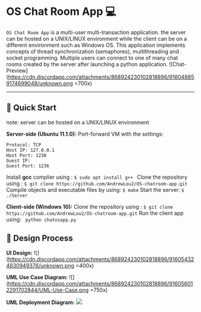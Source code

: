 OS Chat Room App 💻
===
```OS Chat Room App``` is a multi-user multi-transaction application. the server can be hosted on a UNIX/LINUX environment while the client can be on a different environment such as Windows OS. This application implements concepts of thread synchronization (semaphores), multithreading and socket programming. Multiple users can connect to one of many chat rooms created by the server after launching a python application.
![Chat-Preview](https://cdn.discordapp.com/attachments/868924230102818896/916048859174699048/unknown.png =700x)

---
 ## 🌴 Quick Start
 note: server can be hosted on a UNIX/LINUX environment
 
 **Server-side (Ubuntu 11.1.0):**
  Port-forward VM with the settings:
  ```
  Protocol: TCP
  Host IP: 127.0.0.1
  Host Port: 1236
  Guest IP: 
  Guest Port: 1236
  ```
  Install **gcc** complier using :
 ```$ sudo apt install g++ ```
 Clone the repository using :
 ```$ git clone https://github.com/AndrewLou2/OS-chatroom-app.git```
 Compile objects and executable files by using:
 ```$ make```
 Start the server:
 ```$ ./Server```

**Client-side (Windows 10):**
Clone the repository using :
 ```$ git clone https://github.com/AndrewLou2/OS-chatroom-app.git```
 Run the client app  using:
 ``` python chatosapp.py```
 
## 📐 Design Process

 **UI Design:**
![](https://cdn.discordapp.com/attachments/868924230102818896/916054324830949376/unknown.png =400x)
 
 **UML Use Case Diagram:**
![](https://cdn.discordapp.com/attachments/868924230102818896/916056012291702844/UML-Use-Case.png =750x)

 **UML Deployment Diagram:**
 ![](https://cdn.discordapp.com/attachments/868924230102818896/916056012014899200/UML-Deployment.png)
